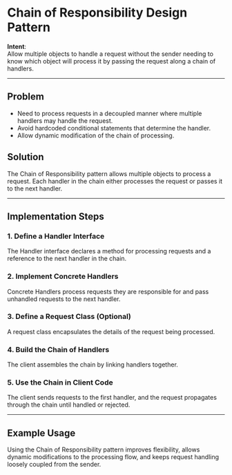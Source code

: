 # Chain of Responsibility Design Pattern

**Intent**:  
Allow multiple objects to handle a request without the sender needing to know which object will process it by passing the request along a chain of handlers.

---

## Problem

- Need to process requests in a decoupled manner where multiple handlers may handle the request.
- Avoid hardcoded conditional statements that determine the handler.
- Allow dynamic modification of the chain of processing.

## Solution

The Chain of Responsibility pattern allows multiple objects to process a request. Each handler in the chain either processes the request or passes it to the next handler.

---

## Implementation Steps

### 1. Define a Handler Interface

The Handler interface declares a method for processing requests and a reference to the next handler in the chain.

### 2. Implement Concrete Handlers

Concrete Handlers process requests they are responsible for and pass unhandled requests to the next handler.

### 3. Define a Request Class (Optional)

A request class encapsulates the details of the request being processed.

### 4. Build the Chain of Handlers

The client assembles the chain by linking handlers together.

### 5. Use the Chain in Client Code

The client sends requests to the first handler, and the request propagates through the chain until handled or rejected.

---

## Example Usage

Using the Chain of Responsibility pattern improves flexibility, allows dynamic modifications to the processing flow, and keeps request handling loosely coupled from the sender.

